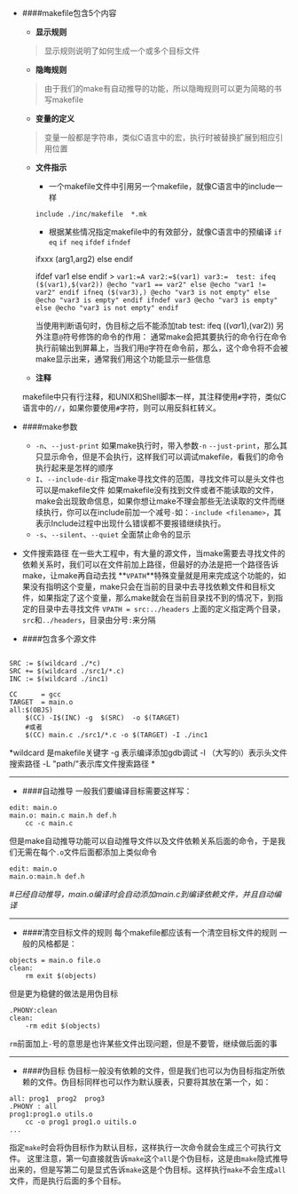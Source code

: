 - ####makefile包含5个内容
	- **显示规则**
	> 显示规则说明了如何生成一个或多个目标文件
	- **隐晦规则**
	> 由于我们的make有自动推导的功能，所以隐晦规则可以更为简略的书写makefile
	- **变量的定义**
	> 变量一般都是字符串，类似C语言中的宏，执行时被替换扩展到相应引用位置
	- **文件指示**
		- 一个makefile文件中引用另一个makefile，就像C语言中的include一样
		> 
		```
		include ./inc/makefile  *.mk
		```
		- 根据某些情况指定makefile中的有效部分，就像C语言中的预编译
		`if eq` `if neq` `ifdef` `ifndef`
		>
		ifxxx  (arg1,arg2)
		else
		endif
		>
		ifdef  var1
		else
		endif
			>
			```
			var1:=A
			var2:=$(var1)
			var3:= 
			test:
			ifeq ($(var1),$(var2))
				@echo "var1 == var2"
			else
				@echo "var1 != var2"
			endif
			ifneq ($(var3),)
				@echo "var3 is not empty"
			else
				@echo "var3 is empty"
			endif
			ifndef var3
				@echo "var3 is empty"
			else
				@echo "var3 is not empty"
			endif
			```
			
		>
		当使用判断语句时，伪目标之后不能添加tab
		test:
		ifeq ($(var1),$(var2))
		另外注意`@`符号修饰的命令的作用：
		通常make会把其要执行的命令行在命令执行前输出到屏幕上，当我们用`@`字符在命令前，那么，这个命令将不会被make显示出来，通常我们用这个功能显示一些信息

	- **注释**
	>
	makefile中只有行注释，和UNIX和Shell脚本一样，其注释使用`#`字符，类似C语言中的`//`，如果你要使用`#`字符，则可以用反斜杠转义。	
	
- ####make参数
	- `-n`、`--just-print`
	如果make执行时，带入参数`-n` `--just-print`，那么其只显示命令，但是不会执行，这样我们可以调试makefile，看我们的命令执行起来是怎样的顺序
	- `I`、`--include-dir`
	指定make寻找文件的范围，寻找文件可以是头文件也可以是makefile文件
	如果makefile没有找到文件或者不能读取的文件，make会出现致命信息，如果你想让make不理会那些无法读取的文件而继续执行，你可以在include前加一个减号`-`如：`-include <filename>`，其表示Include过程中出现什么错误都不要报错继续执行。
	- `-s`、`--silent`、`--quiet`
	全面禁止命令的显示
			
- 文件搜索路径
在一些大工程中，有大量的源文件，当make需要去寻找文件的依赖关系时，我们可以在文件前加上路径，但最好的办法是把一个路径告诉make，让make再自动去找
	**`VPATH`**特殊变量就是用来完成这个功能的，如果没有指明这个变量，make只会在当前的目录中去寻找依赖文件和目标文件，如果指定了这个变量，那么make就会在当前目录找不到的情况下，到指定的目录中去寻找文件
	`VPATH = src:../headers`
	上面的定义指定两个目录，`src`和`../headers`，目录由分号`:`来分隔

- ####包含多个源文件
```

SRC := $(wildcard ./*c)
SRC += $(wildcard ./src1/*.c)
INC := $(wildcard ./inc1)

CC      = gcc
TARGET	= main.o
all:$(OBJS)
	$(CC) -I$(INC) -g  $(SRC)  -o $(TARGET) 
	#或者 
	$(CC) main.c ./src1/*.c -o $(TARGET) -I ./inc1

```
*wildcard 是makefile关键字
-g 表示编译添加gdb调试
-I （大写的i）表示头文件搜索路径
-L "path/"表示库文件搜索路径
*
- --
- ####自动推导
一般我们要编译目标需要这样写：
```
edit: main.o
main.o: main.c main.h def.h
	cc -c main.c
```

但是make自动推导功能可以自动推导文件以及文件依赖关系后面的命令，于是我们无需在每个`.o`文件后面都添加上类似命令
```
edit: main.o
main.o:main.h def.h
```
*#已经自动推导，main.o编译时会自动添加main.c到编译依赖文件，并且自动编译*

- --
- ####清空目标文件的规则
每个makefile都应该有一个清空目标文件的规则
一般的风格都是：
```
objects = main.o file.o
clean:
	rm exit $(objects)
```
但是更为稳健的做法是用伪目标
```
.PHONY:clean
clean:
	-rm edit $(objects)
```
`rm`前面加上`-`号的意思是也许某些文件出现问题，但是不要管，继续做后面的事

- --
- ####伪目标
伪目标一般没有依赖的文件，但是我们也可以为伪目标指定所依赖的文件。伪目标同样也可以作为默认膜表，只要将其放在第一个，如：
```
all: prog1  prog2  prog3
.PHONY : all
prog1:prog1.o utils.o
	cc -o prog1 prog1.o uitils.o
...
```
指定`make`时会将伪目标作为默认目标，这样执行一次命令就会生成三个可执行文件。
这里注意，第一句直接就告诉`make`这个`all`是个伪目标，这是由`make`隐式推导出来的，但是写第二句是显式告诉`make`这是个伪目标。这样执行`make`不会生成`all`文件，而是执行后面的多个目标。